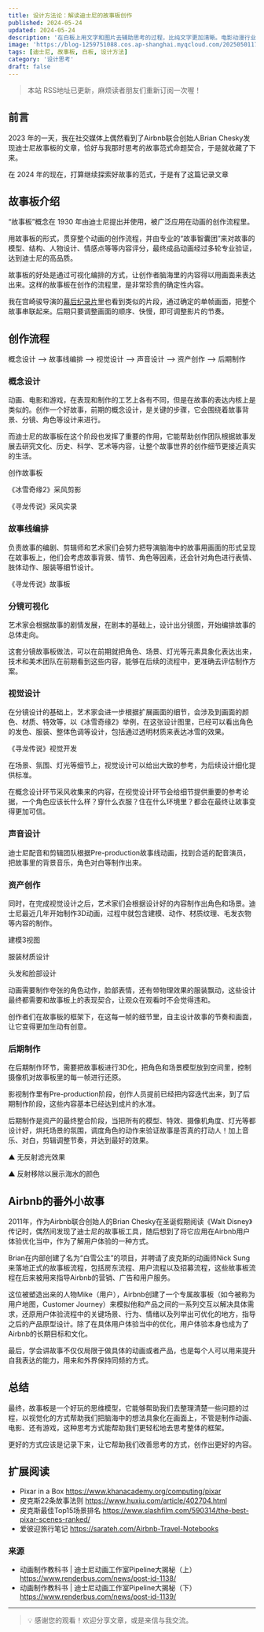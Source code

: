```yaml
---
title: 设计方法论：解读迪士尼的故事板创作
published: 2024-05-24
updated: 2024-05-24
description: '在白板上用文字和图片去辅助思考的过程，比纯文字更加清晰。电影动漫行业里用画面帧的方式去展现过程，可以展现大量的细节'
image: 'https://blog-1259751088.cos.ap-shanghai.myqcloud.com/20250501174712623.png?imageSlim'
tags: [迪士尼, 故事板, 白板, 设计方法]
category: '设计思考'
draft: false
---
```


> 本站 RSS地址已更新，麻烦读者朋友们重新订阅一次喔！

## 前言

2023 年的一天，我在社交媒体上偶然看到了Airbnb联合创始人Brian Chesky发现迪士尼故事板的文章，恰好与我那时思考的故事范式命题契合，于是就收藏了下来。

在 2024 年的现在，打算继续探索好故事的范式，于是有了这篇记录文章

## 故事板介绍

“故事板”概念在 1930 年由迪士尼提出并使用，被广泛应用在动画的创作流程里。

<!-- ![](https://blog-1259751088.cos.ap-shanghai.myqcloud.com/uPic/7EztNP.png) -->

用故事板的形式，贯穿整个动画的创作流程，并由专业的“故事智囊团”来对故事的模型、结构、人物设计、情感点等等内容评分，最终成品动画经过多轮专业验证，达到迪士尼的高品质。

故事板的好处是通过可视化编排的方式，让创作者脑海里的内容得以用画面来表达出来。这样的故事板在创作的流程里，是非常珍贵的确定性内容。

<!-- ![](https://blog-1259751088.cos.ap-shanghai.myqcloud.com/uPic/0vYb0E.png) -->

我在宫崎骏导演的[幕后纪录片](https://www.bilibili.com/bangumi/play/ss33610)里也看到类似的片段，通过确定的单帧画面，把整个故事串联起来。后期只要调整画面的顺序、快慢，即可调整影片的节奏。

## 创作流程

概念设计 --> 故事线编排 --> 视觉设计 --> 声音设计 --> 资产创作 --> 后期制作

### 概念设计

动画、电影和游戏，在表现和制作的工艺上各有不同，但是在故事的表达内核上是类似的。创作一个好故事，前期的概念设计，是关键的步骤，它会围绕着故事背景、分镜、角色等设计来进行。

而迪士尼的故事板在这个阶段也发挥了重要的作用，它能帮助创作团队根据故事发展去研究文化、历史、科学、艺术等内容，让整个故事世界的创作细节更接近真实的生活。

<!-- ![](https://blog-1259751088.cos.ap-shanghai.myqcloud.com/uPic/I7TfBF.png) -->

创作故事板

<!-- ![](https://blog-1259751088.cos.ap-shanghai.myqcloud.com/uPic/hLCXVo.png) -->

<!-- ![](https://blog-1259751088.cos.ap-shanghai.myqcloud.com/uPic/eaBepY.png) -->

《冰雪奇缘2》采风剪影

<!-- ![](https://blog-1259751088.cos.ap-shanghai.myqcloud.com/uPic/Z7l8fh.png) -->

《寻龙传说》采风实录

### 故事线编排

负责故事的编剧、剪辑师和艺术家们会努力把导演脑海中的故事用画面的形式呈现在故事板上，他们会考虑故事背景、情节、角色等因素，还会针对角色进行表情、肢体动作、服装等细节设计。

<!-- ![](https://blog-1259751088.cos.ap-shanghai.myqcloud.com/uPic/CZoyd2.png) -->

<!-- ![](https://blog-1259751088.cos.ap-shanghai.myqcloud.com/uPic/bZhP81.png) -->

《寻龙传说》故事板

### 分镜可视化

艺术家会根据故事的剧情发展，在剧本的基础上，设计出分镜图，开始编排故事的总体走向。

<!-- ![](https://blog-1259751088.cos.ap-shanghai.myqcloud.com/uPic/1jUOsi.png) -->

<!-- ![](https://blog-1259751088.cos.ap-shanghai.myqcloud.com/uPic/RtjtL4.png) -->

<!-- ![](https://blog-1259751088.cos.ap-shanghai.myqcloud.com/uPic/zpTVqZ.png) -->

<!-- ![](https://blog-1259751088.cos.ap-shanghai.myqcloud.com/uPic/KMviXh.png) -->

这套分镜故事板做法，可以在前期就把角色、场景、灯光等元素具象化表达出来，技术和美术团队在前期看到这些内容，能够在后续的流程中，更准确去评估制作方案。

### 视觉设计

在分镜设计的基础上，艺术家会进一步根据扩展画面的细节，会涉及到画面的颜色、材质、特效等，以《冰雪奇缘2》举例，在这张设计图里，已经可以看出角色的发色、服装、整体色调等设计，包括通过透明材质来表达冰雪的效果。

<!-- ![](https://blog-1259751088.cos.ap-shanghai.myqcloud.com/uPic/OwYPjN.png) -->

<!-- ![](https://blog-1259751088.cos.ap-shanghai.myqcloud.com/uPic/qTU0Vu.png) -->

<!-- ![](https://blog-1259751088.cos.ap-shanghai.myqcloud.com/uPic/mG9zoE.png) -->

《寻龙传说》视觉开发

在场景、氛围、灯光等细节上，视觉设计可以给出大致的参考，为后续设计细化提供标准。

在概念设计环节采风收集来的内容，在视觉设计环节会给细节提供重要的参考论据，一个角色应该长什么样？穿什么衣服？住在什么环境里？都会在最终让故事变得更加可信。

### 声音设计

迪士尼配音和剪辑团队根据Pre-production故事线动画，找到合适的配音演员，把故事里的背景音乐，角色对白等制作出来。

<!-- ![](https://blog-1259751088.cos.ap-shanghai.myqcloud.com/uPic/LQoulR.png) -->

### 资产创作

同时，在完成视觉设计之后，艺术家们会根据设计好的内容制作出角色和场景。迪士尼最近几年开始制作3D动画，过程中就包含建模、动作、材质纹理、毛发衣物等内容的制作。

<!-- ![](https://blog-1259751088.cos.ap-shanghai.myqcloud.com/uPic/6LhOyg.png) -->

建模3视图

<!-- ![](https://blog-1259751088.cos.ap-shanghai.myqcloud.com/uPic/T9uCpZ.png) -->

服装材质设计

<!-- ![](https://blog-1259751088.cos.ap-shanghai.myqcloud.com/uPic/bekSIN.png) -->

头发和脸部设计

动画需要制作夸张的角色动作，脸部表情，还有带物理效果的服装飘动，这些设计最终都需要和故事板上的表现契合，让观众在观看时不会觉得违和。

创作者们在故事板的框架下，在这每一帧的细节里，自主设计故事的节奏和画面，让它变得更加生动有创意。

### 后期制作

在后期制作环节，需要把故事板进行3D化，把角色和场景模型放到空间里，控制摄像机对故事板里的每一帧进行还原。

<!-- ![](https://blog-1259751088.cos.ap-shanghai.myqcloud.com/uPic/TJVib8.png) -->

影视制作里有Pre-production阶段，创作人员提前已经把内容迭代出来，到了后期制作阶段，这些内容基本已经达到成片的水准。

后期制作是资产的最终整合阶段，当把所有的模型、特效、摄像机角度、灯光等都设计好，烘托场景的氛围，调度角色的动作来验证故事是否真的打动人！加上音乐、对白，剪辑调整节奏，并达到最好的效果。

<!-- ![](https://blog-1259751088.cos.ap-shanghai.myqcloud.com/uPic/xnzOaU.png) -->

▲ 无反射滤光效果

<!-- ![](https://blog-1259751088.cos.ap-shanghai.myqcloud.com/uPic/nuWwsv.png) -->

▲ 反射移除以展示海水的颜色

## Airbnb的番外小故事

2011年，作为Airbnb联合创始人的Brian Chesky在圣诞假期阅读《Walt Disney》传记时，偶然间发现了迪士尼的故事板工具，随后想到了将它应用在Airbnb用户体验优化当中，作为了解用户体验的一种方式。

<!-- ![](https://blog-1259751088.cos.ap-shanghai.myqcloud.com/uPic/9cc5b3de4b657cd4a21d00304f42a485.png) -->

Brian在内部创建了名为“白雪公主”的项目，并聘请了皮克斯的动画师Nick Sung来落地正式的故事板流程，包括房东流程、用户流程以及招募流程，这些故事板流程在后来被用来指导Airbnb的营销、广告和用户服务。

<!-- ![](https://blog-1259751088.cos.ap-shanghai.myqcloud.com/uPic/aeaf40f11f97cb33a76438383b0b48e8.png) -->

这位被塑造出来的人物Mike（用户），Airbnb创建了一个专属故事板（如今被称为用户地图，Customer Journey）来模拟他和产品之间的一系列交互以解决具体需求，还原用户体验流程中的关键场景、行为、情绪以及列举出可优化的地方，指导之后的产品原型设计。除了在具体用户体验当中的优化，用户体验本身也成为了Airbnb的长期目标和文化。

<!-- ![](https://blog-1259751088.cos.ap-shanghai.myqcloud.com/uPic/080040385a974dbd29ec444d8e6a29bb.png) -->

最后，学会讲故事不仅仅局限于做具体的动画或者产品，也是每个人可以用来提升自我表达的能力，用来和外界保持同频的方式。

## 总结

最终，故事板是一个好玩的思维模型，它能够帮助我们去整理清楚一些问题的过程，以视觉化的方式帮助我们把脑海中的想法具象化在画面上，不管是制作动画、电影、还有游戏，这种思考方式能帮助我们更轻松地去思考整体的框架。

更好的方式应该是记录下来，让它帮助我们改善思考的方式，创作出更好的内容。

<!-- ![](https://blog-1259751088.cos.ap-shanghai.myqcloud.com/uPic/5Qna6L.png) -->

## 扩展阅读

- Pixar in a Box https://www.khanacademy.org/computing/pixar
- 皮克斯22条故事法则 https://www.huxiu.com/article/402704.html
- 皮克斯最佳Top15场景排名 https://www.slashfilm.com/590314/the-best-pixar-scenes-ranked/
- 爱彼迎旅行笔记 https://sarateh.com/Airbnb-Travel-Notebooks

### 来源

- 动画制作教科书 | 迪士尼动画工作室Pipeline大揭秘（上） https://www.renderbus.com/news/post-id-1138/
- 动画制作教科书 | 迪士尼动画工作室Pipeline大揭秘（下） https://www.renderbus.com/news/post-id-1139/

---

> 💡 感谢您的观看！欢迎分享文章，或是来信与我交流。